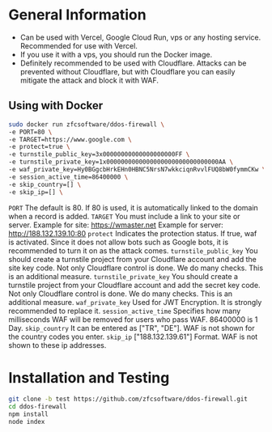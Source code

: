 # General Information
- Can be used with Vercel, Google Cloud Run, vps or any hosting service. Recommended for use with Vercel. 
- If you use it with a vps, you should run the Docker image.
- Definitely recommended to be used with Cloudflare. Attacks can be prevented without Cloudflare, but with Cloudflare you can easily mitigate the attack and block it with WAF.
  
## Using with Docker

```bash
sudo docker run zfcsoftware/ddos-firewall \
-e PORT=80 \
-e TARGET=https://www.google.com \
-e protect=true \
-e turnstile_public_key=3x00000000000000000000FF \
-e turnstile_private_key=1x0000000000000000000000000000000AA \
-e waf_private_key=Hy0BGgcbHrkEHn0HBNC5NrsN7wkkciqnRvvlFUQ8bW0fymmCKw \
-e session_active_time=86400000 \
-e skip_country=[] \
-e skip_ip=[] \
```
`PORT` The default is 80.  If 80 is used, it is automatically linked to the domain when a record is added.
`TARGET` You must include a link to your site or server. Example for site: https://wmaster.net Example for server: http://188.132.139.10:80
`protect` Indicates the protection status. If true, waf is activated. Since it does not allow bots such as Google bots, it is recommended to turn it on as the attack comes.
`turnstile_public_key` You should create a turnstile project from your Cloudflare account and add the site key code. Not only Cloudflare control is done. We do many checks. This is an additional measure.
`turnstile_private_key` You should create a turnstile project from your Cloudflare account and add the secret key code. Not only Cloudflare control is done. We do many checks. This is an additional measure.
`waf_private_key` Used for JWT Encryption. It is strongly recommended to replace it.
`session_active_time` Specifies how many milliseconds WAF will be removed for users who pass WAF. 86400000 is 1 Day.
`skip_country` It can be entered as ["TR", "DE"]. WAF is not shown for the country codes you enter.
`skip_ip` ["188.132.139.61"] Format. WAF is not shown to these ip addresses.

# Installation and Testing
```bash
git clone -b test https://github.com/zfcsoftware/ddos-firewall.git
cd ddos-firewall
npm install
node index
```

